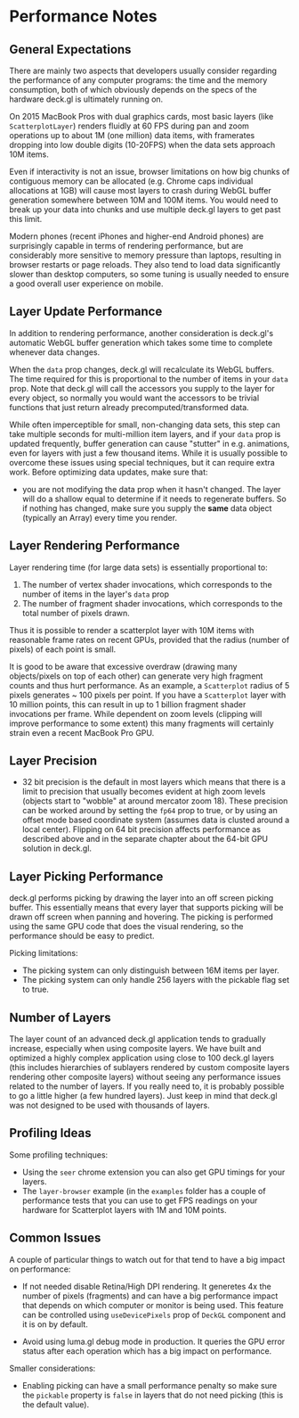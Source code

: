 # Performance Notes


## General Expectations

There are mainly two aspects that developers usually consider regarding the
performance of any computer programs: the time and the memory consumption, both of which obviously depends on the specs of the hardware deck.gl is ultimately running on.

On 2015 MacBook Pros with dual graphics cards, most basic layers
(like `ScatterplotLayer`) renders fluidly at 60 FPS during pan and zoom
operations up to about 1M (one million) data items, with framerates dropping into low double digits (10-20FPS) when the data sets approach 10M items.

Even if interactivity is not an issue, browser limitations on how big chunks of contiguous memory can be allocated (e.g. Chrome caps individual allocations at 1GB) will cause most layers to crash during WebGL buffer generation somewhere between 10M and 100M items. You would need to break up your data into chunks and use multiple deck.gl layers to get past this limit.

Modern phones (recent iPhones and higher-end Android phones) are surprisingly capable in terms of rendering performance, but are considerably more sensitive to memory pressure than laptops, resulting in browser restarts or page reloads. They also tend to load data significantly slower than desktop computers, so some tuning is usually needed to ensure a good overall user experience on mobile.

## Layer Update Performance

In addition to rendering performance, another consideration is deck.gl's
automatic WebGL buffer generation which takes some time to complete
whenever data changes.

When the `data` prop changes, deck.gl will recalculate its WebGL buffers.
The time required for this is proportional to the number of items in your
`data` prop.
Note that deck.gl will call the accessors you supply to the layer for
every object, so normally you would want the accessors to be trivial functions
that just return already precomputed/transformed data.

While often imperceptible for small, non-changing data sets, this step can take
multiple seconds for multi-million item layers, and if your `data` prop is updated
frequently, buffer generation can cause "stutter" in e.g. animations,
even for layers with just a few thousand items. While it is usually possible to
overcome these issues using special techniques, but it can require extra work.
Before optimizing data updates, make sure that:
* you are not modifying the data prop when it hasn't changed. The layer will
   do a shallow equal to determine if it needs to regenerate buffers. So if
   nothing has changed, make sure you supply the **same** data object (typically
   an Array) every time you render.


## Layer Rendering Performance

Layer rendering time (for large data sets) is essentially proportional to:

1. The number of vertex shader invocations,
   which corresponds to the number of items in the layer's `data` prop
2. The number of fragment shader invocations, which corresponds to the total
   number of pixels drawn.

Thus it is possible to render a scatterplot layer with 10M items with reasonable
frame rates on recent GPUs, provided that the radius (number of pixels) of each
point is small.

It is good to be aware that excessive overdraw (drawing many objects/pixels on top of each other) can generate very high fragment counts and thus hurt performance. As an example, a `Scatterplot` radius of 5 pixels generates ~ 100 pixels per point. If you have a `Scatterplot` layer with 10 million points, this can result in up to 1 billion fragment shader invocations per frame. While dependent on zoom levels (clipping will improve performance to some extent) this many fragments will certainly strain even a recent MacBook Pro GPU.


## Layer Precision

* 32 bit precision is the default in most layers which means that there is a limit to precision that usually becomes evident at high zoom levels (objects start to "wobble" at around mercator zoom 18). These precision can be worked around by setting the `fp64` prop to true, or by using an offset mode based coordinate system (assumes data is clusted around a local center). Flipping on 64 bit precision affects performance as described above and in the separate chapter about the 64-bit GPU solution in deck.gl.


## Layer Picking Performance

deck.gl performs picking by drawing the layer into an off screen picking buffer. This essentially means that every layer that supports picking will be drawn off screen when panning and hovering. The picking is performed using the same GPU code that does the visual rendering, so the performance should be easy to predict.

Picking limitations:
* The picking system can only distinguish between 16M items per layer.
* The picking system can only handle 256 layers with the pickable flag set to true.


## Number of Layers

The layer count of an advanced deck.gl application tends to gradually increase, especially when using composite layers. We have built and optimized a highly complex application using close to 100 deck.gl layers (this includes hierarchies of sublayers rendered by custom composite layers rendering other composite layers) without seeing any performance issues related to the number of layers. If you really need to, it is probably possible to go a little higher (a few hundred layers). Just keep in mind that deck.gl was not designed to be used with thousands of layers.


## Profiling Ideas

Some profiling techniques:
* Using the `seer` chrome extension you can also get GPU timings for your layers.
* The `layer-browser` example (in the `examples` folder has a couple of performance tests that you can use to get FPS readings on your hardware for Scatterplot layers with 1M and 10M points.

## Common Issues

A couple of particular things to watch out for that tend to have a big impact on performance:
* If not needed disable Retina/High DPI rendering. It generetes 4x the number of pixels (fragments) and can have a big performance impact that depends on which computer or monitor is being used. This feature can be controlled using `useDevicePixels` prop of `DeckGL` component and it is on by default.

* Avoid using luma.gl debug mode in production. It queries the GPU error status after each operation which has a big impact on performance.

Smaller considerations:
* Enabling picking can have a small performance penalty so make sure the `pickable` property is `false` in layers that do not need picking (this is the default value).
